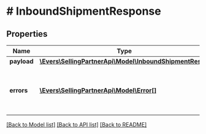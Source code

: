 # # InboundShipmentResponse

## Properties

Name | Type | Description | Notes
------------ | ------------- | ------------- | -------------
**payload** | [**\Evers\SellingPartnerApi\Model\InboundShipmentResult**](InboundShipmentResult.md) |  | [optional]
**errors** | [**\Evers\SellingPartnerApi\Model\Error[]**](Error.md) | A list of error responses returned when a request is unsuccessful. | [optional]

[[Back to Model list]](../../README.md#models) [[Back to API list]](../../README.md#endpoints) [[Back to README]](../../README.md)
